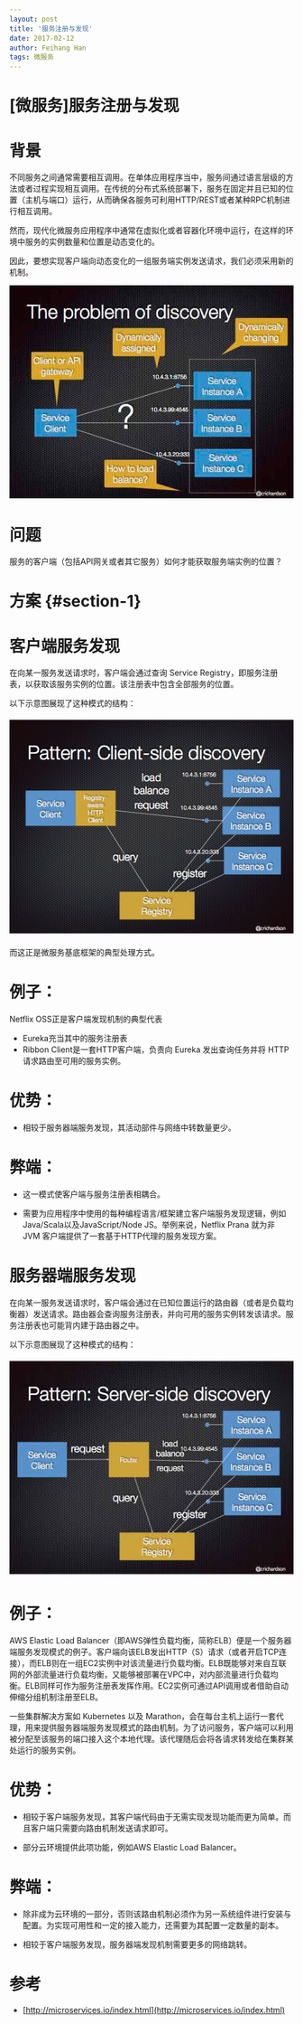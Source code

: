 ```yaml
---
layout: post
title: '服务注册与发现'
date: 2017-02-12
author: Feihang Han
tags: 微服务
---
```


# \[微服务\]服务注册与发现

# 背景

不同服务之间通常需要相互调用。在单体应用程序当中，服务间通过语言层级的方法或者过程实现相互调用。在传统的分布式系统部署下，服务在固定并且已知的位置（主机与端口）运行，从而确保各服务可利用HTTP/REST或者某种RPC机制进行相互调用。

然而，现代化微服务应用程序中通常在虚拟化或者容器化环境中运行，在这样的环境中服务的实例数量和位置是动态变化的。

因此，要想实现客户端向动态变化的一组服务端实例发送请求，我们必须采用新的机制。

![](/assets/doc_imgs/服务注册与发现.jpg)

# 问题

服务的客户端（包括API网关或者其它服务）如何才能获取服务端实例的位置？

# 方案 {#section-1}

# 客户端服务发现

在向某一服务发送请求时，客户端会通过查询 Service Registry，即服务注册表，以获取该服务实例的位置。该注册表中包含全部服务的位置。

以下示意图展现了这种模式的结构：

![](/assets/doc_imgs/client-side-discovery.jpg)

而这正是微服务基底框架的典型处理方式。

# 例子：

Netflix OSS正是客户端发现机制的典型代表

* Eureka充当其中的服务注册表
* Ribbon Client是一套HTTP客户端，负责向 Eureka 发出查询任务并将 HTTP 请求路由至可用的服务实例。

# 优势：

* 相较于服务器端服务发现，其活动部件与网络中转数量更少。

# 弊端：

* 这一模式使客户端与服务注册表相耦合。

* 需要为应用程序中使用的每种编程语言/框架建立客户端服务发现逻辑，例如Java/Scala以及JavaScript/Node JS。举例来说，Netflix Prana 就为非 JVM 客户端提供了一套基于HTTP代理的服务发现方案。

# 服务器端服务发现

在向某一服务发送请求时，客户端会通过在已知位置运行的路由器（或者是负载均衡器）发送请求。路由器会查询服务注册表，并向可用的服务实例转发该请求。服务注册表也可能背内建于路由器之中。

以下示意图展现了这种模式的结构：

![](/assets/doc_imgs/server-side-discovery.jpg)

# 例子：

AWS Elastic Load Balancer（即AWS弹性负载均衡，简称ELB）便是一个服务器端服务发现模式的例子。客户端向该ELB发出HTTP（S）请求（或者开启TCP连接），而ELB则在一组EC2实例中对该流量进行负载均衡。ELB既能够对来自互联网的外部流量进行负载均衡，又能够被部署在VPC中，对内部流量进行负载均衡。ELB同样可作为服务注册表发挥作用。EC2实例可通过API调用或者借助自动伸缩分组机制注册至ELB。

一些集群解决方案如 Kubernetes 以及 Marathon，会在每台主机上运行一套代理，用来提供服务器端服务发现模式的路由机制。为了访问服务，客户端可以利用被分配至该服务的端口接入这个本地代理。该代理随后会将各请求转发给在集群某处运行的服务实例。

# 优势：

* 相较于客户端服务发现，其客户端代码由于无需实现发现功能而更为简单。而且客户端只需要向路由机制发送请求即可。

* 部分云环境提供此项功能，例如AWS Elastic Load Balancer。

# 弊端：

* 除非成为云环境的一部分，否则该路由机制必须作为另一系统组件进行安装与配置。为实现可用性和一定的接入能力，还需要为其配置一定数量的副本。

* 相较于客户端服务发现，服务器端发现机制需要更多的网络跳转。

# 参考

* [http://microservices.io/index.html](http://microservices.io/index.html)



